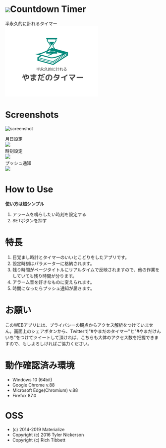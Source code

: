 # <img src="/favicon/favicon.ico" width="30px">Countdown Timer
半永久的に計れるタイマー  
<img src="/snsicon/sns.png" width="300px">
# Screenshots
![screenshot](https://user-images.githubusercontent.com/75155258/112742065-0b406c00-8fc6-11eb-9bb0-30a53c2be23e.png)
<figcaption>月日設定</figcaption><img src="https://user-images.githubusercontent.com/75155258/112742082-3034df00-8fc6-11eb-8cd1-ec6b4d9bf968.png" width ="200px">
<figcaption>時刻設定</figcaption><img src="https://user-images.githubusercontent.com/75155258/112742085-375bed00-8fc6-11eb-9f5a-be846c4c3624.png" width ="200px">
<figcaption>プッシュ通知</figcaption><img src="https://user-images.githubusercontent.com/75155258/112742132-ad605400-8fc6-11eb-8dac-4398403d9435.png" width ="200px">

# How to Use
**使い方は超シンプル**
1. アラームを鳴らしたい時刻を設定する
1. SETボタンを押す  
# 特長
1. 目覚まし時計とタイマーのいいとこどりをしたアプリです。
1. 設定時刻はパラメーターに格納されます。
1. 残り時間がページタイトルにリアルタイムで反映されますので、他の作業をしていても残り時間が分ります。
1. アラーム音を好きなものに変えられます。
1. 時間になったらプッシュ通知が届きます。
# お願い
このWEBアプリには、プライバシーの観点からアクセス解析をつけていません。画面上のシェアボタンから、Twitterで"#やまだのタイマー"と"#やまだけんいち"をつけてツイートして頂ければ、こちらも大体のアクセス数を把握できますので、もしよろしければご協力ください。
# 動作確認済み環境
- Windows 10 (64bit)
- Google Chrome v.88
- Microsoft Edge(Chromium) v.88
- Firefox 87.0
# OSS
- (c) 2014-2019 Materialize
- Copyright (c) 2016 Tyler Nickerson
- Copyright (c) Rich Tibbett
